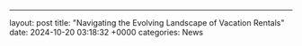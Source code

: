 ---
layout: post
title: "Navigating the Evolving Landscape of Vacation Rentals"
date:   2024-10-20 03:18:32 +0000
categories: News
